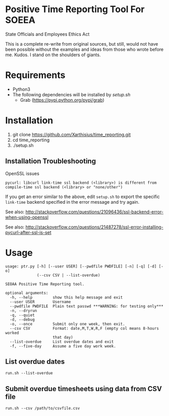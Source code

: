 # Positive Time Reporting Tool For SOEEA
State Officials and Employees Ethics Act

This is a complete re-write from original sources, but still, would not have been possible without the examples and ideas from those who wrote before me.  Kudos.  I stand on the shoulders of giants.

# Requirements
* Python3
* The following dependencies will be installed by *setup.sh*
  * Grab (https://pypi.python.org/pypi/grab)

# Installation
1. git clone https://github.com/Xarthisius/time_reporting.git
1. cd time_reporting
1. ./setup.sh

## Installation Troubleshooting
OpenSSL issues
```
pycurl: libcurl link-time ssl backend (<library>) is different from compile-time ssl backend (<library> or "none/other")
```
If you get an error similar to the above, edit `setup.sh` to export the specific `link-time` backend specified in the error message and try again.

See also: http://stackoverflow.com/questions/21096436/ssl-backend-error-when-using-openssl

See also: http://stackoverflow.com/questions/21487278/ssl-error-installing-pycurl-after-ssl-is-set

# Usage
```
usage: ptr.py [-h] [--user USER] [--pwdfile PWDFILE] [-n] [-q] [-d] [-o]
              (--csv CSV | --list-overdue)

SEOAA Positive Time Reporting tool.

optional arguments:
  -h, --help         show this help message and exit
  --user USER        Username
  --pwdfile PWDFILE  Plain text passwd ***WARNING: for testing only***
  -n, --dryrun
  -q, --quiet
  -d, --debug
  -o, --once         Submit only one week, then exit.
  --csv CSV          Format: date,M,T,W,R,F (empty col means 8-hours worked
                     that day)
  --list-overdue     List overdue dates and exit
  -f, --five-day     Assume a five day work week.

```

## List overdue dates
```
run.sh --list-overdue
```

## Submit overdue timesheets using data from CSV file
```
run.sh --csv /path/to/csvfile.csv
```
